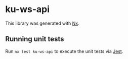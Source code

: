 # ku-ws-api

This library was generated with [Nx](https://nx.dev).





## Running unit tests

Run `nx test ku-ws-api` to execute the unit tests via [Jest](https://jestjs.io).


